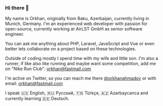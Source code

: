 ### Hi there 👋

My name is Orkhan, originally from Baku, Azerbaijan, currently living in Munich, Germany. I'm an experienced web developer with passion for open-source, currently working at AirLST GmbH as senior software engineer.

You can ask me anything about PHP, Laravel, JavaScript and Vue or even better lets collaborate on a project based on these technologies.

Outside of coding mostly I spend time with my wife and little son. I'm also a runner, if like also like running and maybe want some competition, add me on "Nike Run Club": orkhan@fastmail.com

I'm active on Twitter, so you can reach me there [@orkhanahmadov](https://twitter.com/orkhanahmadov) or with email: [orkhan@fastmail.com](mailto:orkhan@fastmail.com)

I speak :us: English, :ru: Русский, :tr: Türkçe, :azerbaijan: Azərbaycanca and currently learning :de: Deutsch.
